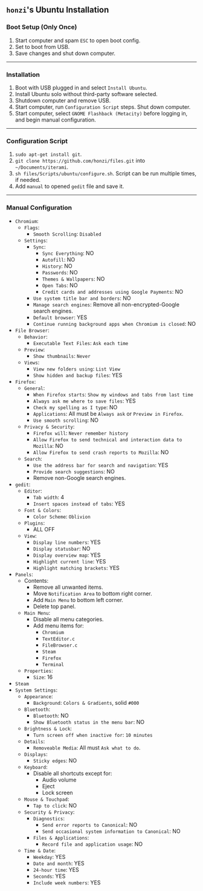 `honzi`'s Ubuntu Installation
-----------------------------

### Boot Setup (Only Once)

1. Start computer and spam `ESC` to open boot config.
2. Set to boot from USB.
3. Save changes and shut down computer.

---

### Installation

1. Boot with USB plugged in and select `Install Ubuntu`.
2. Install Ubuntu solo without third-party software selected.
3. Shutdown computer and remove USB.
4. Start computer, run `Configuration Script` steps. Shut down computer.
5. Start computer, select `GNOME Flashback (Metacity)` before logging in, and begin manual configuration.

---

### Configuration Script

1. `sudo apt-get install git`.
2. `git clone https://github.com/honzi/files.git` into `~/Documents/iterami`.
3. `sh files/Scripts/ubuntu/configure.sh`. Script can be run multiple times, if needed.
4. Add `manual` to opened `gedit` file and save it.

---

### Manual Configuration

* `Chromium`:
  * `Flags`:
    * `Smooth Scrolling`: `Disabled`
  * `Settings`:
    * `Sync`:
      * `Sync Everything`: NO
      * `Autofill`: NO
      * `History`: NO
      * `Passwords`: NO
      * `Themes & Wallpapers`: NO
      * `Open Tabs`: NO
      * `Credit cards and addresses using Google Payments`: NO
    * `Use system title bar and borders`: NO
    * `Manage search engines`: Remove all non-encrypted-Google search engines.
    * `Default browser`: YES
    * `Continue running background apps when Chromium is closed`: NO
* `File Browser`:
  * `Behavior`:
    * `Executable Text Files`: `Ask each time`
  * `Preview`:
    * `Show thumbnails`: `Never`
  * `Views`:
    * `View new folders using`: `List View`
    * `Show hidden and backup files`: YES
* `Firefox`:
  * `General`:
    * `When Firefox starts`: `Show my windows and tabs from last time`
    * `Always ask me where to save files`: YES
    * `Check my spelling as I type`: NO
    * `Applications`: All must be `Always ask` or `Preview in Firefox`.
    * `Use smooth scrolling`: NO
  * `Privacy & Security`:
    * `Firefox will`: `Never remember history`
    * `Allow Firefox to send technical and interaction data to Mozilla`: NO
    * `Allow Firefox to send crash reports to Mozilla`: NO
  * `Search`:
    * `Use the address bar for search and navigation`: YES
    * `Provide search suggestions`: NO
    * Remove non-Google search engines.
* `gedit`:
  * `Editor`:
    * `Tab width`: 4
    * `Insert spaces instead of tabs`: YES
  * `Font & Colors`:
    * `Color Scheme`: `Oblivion`
  * `Plugins`:
    * ALL OFF
  * `View`:
    * `Display line numbers`: YES
    * `Display statusbar`: NO
    * `Display overview map`: YES
    * `Highlight current line`: YES
    * `Highlight matching brackets`: YES
* `Panels`:
  * Contents:
    * Remove all unwanted items.
    * Move `Notification Area` to bottom right corner.
    * Add `Main Menu` to bottom left corner.
    * Delete top panel.
  * `Main Menu`:
    * Disable all menu categories.
    * Add menu items for:
      * `Chromium`
      * `TextEditor.c`
      * `FileBrowser.c`
      * `Steam`
      * `Firefox`
      * `Terminal`
  * `Properties`:
    * `Size`: 16
* `Steam`
* `System Settings`:
  * `Appearance`:
    * `Background`: `Colors & Gradients`, solid `#000`
  * `Bluetooth`:
    * `Bluetooth`: NO
    * `Show Bluetooth status in the menu bar`: NO
  * `Brightness & Lock`:
    * `Turn screen off when inactive for`: `10 minutes`
  * `Details`:
    * `Removeable Media`: All must `Ask what to do`.
  * `Displays`:
    * `Sticky edges`: NO
  * `Keyboard`:
    * Disable all shortcuts except for:
      * Audio volume
      * Eject
      * Lock screen
  * `Mouse & Touchpad`:
    * `Tap to click`: NO
  * `Security & Privacy`:
    * `Diagnostics`:
      * `Send error reports to Canonical`: NO
      * `Send occasional system information to Canonical`: NO
    * `Files & Applications`:
      * `Record file and application usage`: NO
  * `Time & Date`:
    * `Weekday`: YES
    * `Date and month`: YES
    * `24-hour time`: YES
    * `Seconds`: YES
    * `Include week numbers`: YES
